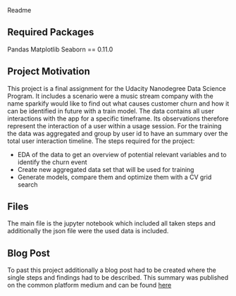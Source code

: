 Readme

## Required Packages
Pandas
Matplotlib
Seaborn == 0.11.0

## Project Motivation
This project is a final assignment for the Udacity Nanodegree Data Science Program. It includes a scenario were a music stream company with the name sparkify would like to find out what causes customer churn and how it can be identified in future with a train model. The data contains all user interactions with the app for a specific timeframe. Its observations therefore represent the interaction of a user within a usage session. For the training the data was aggregated and group by user id to have an summary over the total user interaction timeline. 
The steps required for the project:
-	EDA of the data to get an overview of potential relevant variables and to identify the churn event
-	Create new aggregated data set that will be used for training
-	Generate models, compare them and optimize them with a CV grid search

## Files
The main file is the jupyter notebook which included all taken steps and additionally the json file were the used data is included.

## Blog Post
To past this project additionally a blog post had to be created where the single steps and findings had to be described. This summary was published on the common platform medium and can be found [here](https://medium.com/@snagviko/prevent-your-customer-from-churning-by-in-depth-data-analysis-and-machine-learning-820e0587a3b8)
